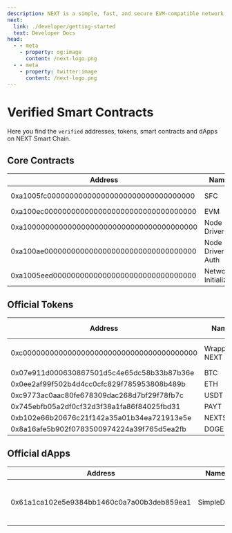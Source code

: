 ```yaml
---
description: NEXT is a simple, fast, and secure EVM-compatible network for the next generation of decentralized applications powered by the Fantom Lachesis consensus algorithm.
next: 
  link: ./developer/getting-started
  text: Developer Docs
head:
  - - meta
    - property: og:image
      content: /next-logo.png
  - - meta
    - property: twitter:image
      content: /next-logo.png
---
```


# Verified Smart Contracts

Here you find the `verified` addresses, tokens, smart contracts and dApps on NEXT Smart Chain.

## Core Contracts

| Address                                    | Name                     | Note                      |
| ------------------------------------------ | ------------------------ | ------------------------- |
| 0xa1005fc000000000000000000000000000000000 | SFC                      | Staking Contract          |
| 0xa100ec0000000000000000000000000000000000 | EVM                      | EVM Writer                |
| 0xa100000000000000000000000000000000000000 | Node Driver              | Driver for the nodes      |
| 0xa100ae0000000000000000000000000000000000 | Node Driver Auth         | Authentication driver     |
| 0xa1005eed00000000000000000000000000000000 | Network Initializer      |                           |

## Official Tokens

| Address                             | Name         | Symbol   | Total Supply | Note                    |
|--------------------------------------------|--------------|----------|--------------|-------------------------|
| 0xc000000000000000000000000000000000000000 | Wrapped NEXT | wNEXT    | 11,3M        | Wrapped version of NEXT |
| 0x07e911d000630867501d5c4e65dc58b33b87b36e | BTC          | BTC      | 21M          | Bitcoin                 |
| 0x0ee2af99f502b4d4cc0cfc829f785953808b489b | ETH          | ETH      | ∞         | Ethereum                |
| 0xc9773ac0aac80fe678309dac268d7bf29f78fb7c | USDT         | USDT     | ∞         | USDT                    |
| 0x745ebfb05a2df0cf32d3f38a1fa86f84025fbd31 | PAYT         | PAYT     | 45M          | PayAccept               |
| 0xb102e66b20676c21f142a35a01b34ea721913e5e | NEXTSHIB     | NEXTSHIB | 1B           | NextShib                |
| 0x8a16afe5b902f0783500974224a39f765d5ea2fb | DOGE         | DOGE     | ∞            | Doge                    |

## Official dApps

| Address                             | Name      | Website                   | Note                                                 |
|--------------------------------------------|-----------|---------------------------|------------------------------------------------------|
| 0x61a1ca102e5e9384bb1460c0a7a00b3deb859ea1 | SimpleDex | https://dex.next.exchange | Simple decentralized exchange / Launchpad for tokens |
